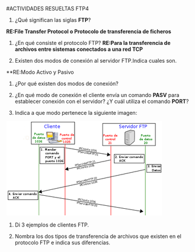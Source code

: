 #ACTIVIDADES RESUELTAS FTP4

1. ¿Qué significan las siglas **FTP**?

 **RE:File Transfer Protocol o Protocolo de transferencia de ficheros**

1. ¿En qué consiste el protocolo FTP?
**RE:Para la transferencia de archivos entre sistemas conectados a una red TCP**

1. Existen dos modos de conexión al servidor FTP.Indica cuales son.

**RE:Modo Activo y Pasivo

1. ¿Por qué existen dos modos de conexión?

1. ¿En qué modo de conexión el cliente envía un comando **PASV** para establecer conexión con el servidor? ¿Y cuál
utiliza el comando **PORT**?

1. Indica a que modo pertenece la siguiente imagen:

![ImagenActivo](420px-Activo.svg.png) 

1. Di 3 ejemplos de clientes FTP.

1. Nombra los dos tipos de transferencia de archivos que existen en el protocolo FTP e indica sus diferencias.

